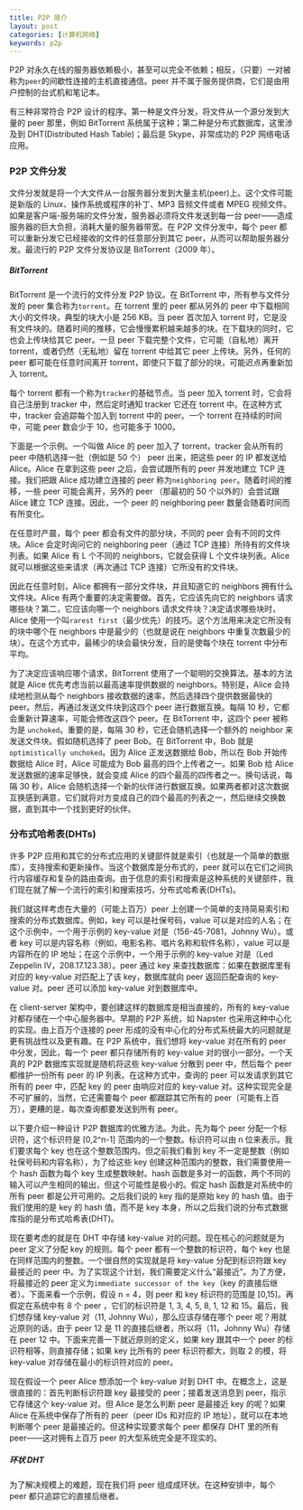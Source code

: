 ```yaml
---
title: P2P 简介
layout: post
categories: [计算机网络]
keywords: p2p
---
```


P2P 对永久在线的服务器依赖极小，甚至可以完全不依赖；相反，（只要）一对被称为`peer`的间歇性连接的主机直接通信。peer 并不属于服务提供商，它们是由用户控制的台式机和笔记本。

有三种非常符合 P2P 设计的程序。第一种是文件分发，将文件从一个源分发到大量的 peer 那里，例如 BitTorrent 系统属于这种；第二种是分布式数据库，这里涉及到 DHT(Distributed Hash Table)；最后是 Skype，非常成功的 P2P 网络电话应用。

### P2P 文件分发

文件分发就是将一个大文件从一台服务器分发到大量主机(peer)上。这个文件可能是新版的 Linux、操作系统或程序的补丁、MP3 音频文件或者 MPEG 视频文件。如果是客户端-服务端的文件分发，服务器必须将文件发送到每一台 peer——造成服务器的巨大负担，消耗大量的服务器带宽。在 P2P 文件分发中，每个 peer 都可以重新分发它已经接收的文件的任意部分到其它 peer，从而可以帮助服务器分发。最流行的 P2P 文件分发协议是 BitTorrent（2009 年）。

##### BitTorrent

BitTorrent 是一个流行的文件分发 P2P 协议。在 BitTorrent 中，所有参与文件分发的 peer 集合称为`torrent`。在 torrent 里的 peer 都从另外的 peer 中下载相同大小的文件块，典型的块大小是 256 KB。当 peer 首次加入 torrent 时，它是没有文件块的。随着时间的推移，它会慢慢累积越来越多的块。在下载块的同时，它也会上传块给其它 peer。一旦 peer 下载完整个文件，它可能（自私地）离开 torrent，或者仍然（无私地）留在 torrent 中给其它 peer 上传块。另外，任何的 peer 都可能在任意时间离开 torrent，即使只下载了部分的块，可能迟点再重新加入 torrent。

每个 torrent 都有一个称为`tracker`的基础节点。当 peer 加入 torrent 时，它会将自己注册到 tracker 中，然后定时通知 tracker 它还在 torrent 中。在这种方式中，tracker 会追踪每个加入到 torrent 中的 peer。一个 torrent 在持续的时间中，可能 peer 数会少于 10，也可能多于 1000。

下面是一个示例。一个叫做 Alice 的 peer 加入了 torrent，tracker 会从所有的 peer 中随机选择一批（例如是 50 个） peer 出来，把这些 peer 的 IP 都发送给 Alice。Alice 在拿到这些 peer 之后，会尝试跟所有的 peer 并发地建立 TCP 连接。我们把跟 Alice 成功建立连接的 peer 称为`neighboring peer`。随着时间的推移，一些 peer 可能会离开，另外的 peer （那最初的 50 个以外的）会尝试跟 Alice 建立 TCP 连接。因此，一个 peer 的 neighboring peer 数量会随着时间而有所变化。

在任意时产晨，每个 peer 都会有文件的部分块，不同的 peer 会有不同的文件块。Alice 会定时询问它的 neighboring peer（通过 TCP 连接）所持有的文件块列表。如果 Alice 有 L 个不同的 neighbors，它就会获得 L 个文件块列表。Alice 就可以根据这些来请求（再次通过 TCP 连接）它所没有的文件块。

因此在任意时刻，Alice 都拥有一部分文件块，并且知道它的 neighbors 拥有什么文件块。Alice 有两个重要的决定需要做。首先，它应该先向它的 neighbors 请求哪些块？第二，它应该向哪一个 neighbors 请求文件块？决定请求哪些块时，Alice 使用一个叫`rarest first`（最少优先）的技巧。这个方法用来决定它所没有的块中哪个在 neighbors 中是最少的（也就是说在 neighbors 中重复次数最少的块）。在这个方式中，最稀少的块会最快分发，目的是使每个块在 torrent 中分布平均。

为了决定应该响应哪个请求，BitTorrent 使用了一个聪明的交换算法。基本的方法就是 Alice 优先考虑当前以最高速率提供数据的 neighbors。特别是，Alice 会持续地检测从每个 neighbors 接收数据的速率，然后选择四个提供数据最快的 peer。然后，再通过发送文件块到这四个 peer 进行数据互换。每隔 10 秒，它都会重新计算速率，可能会修改这四个 peer。在 BitTorrent 中，这四个 peer 被称为是 `unchoked`。重要的是，每隔 30 秒，它还会随机选择一个额外的 neighbor 来发送文件块。假如随机选择了 peer Bob。在 BitTorrent 中，Bob 就是`optimistically unchoked`。因为 Alice 正发送数据给 Bob，所以在 Bob 开始传数据给 Alice 时，Alice 可能成为 Bob 最高的四个上传者之一。如果 Bob 给 Alice 发送数据的速率足够快，就会变成 Alice 的四个最高的四传者之一。换句话说，每隔 30 秒，Alice 会随机选择一个新的伙伴进行数据互换。如果两者都对这次数据互换感到满意，它们就将对方变成自己的四个最高的列表之一，然后继续交换数据，直到其中一个找到更好的伙伴。

### 分布式哈希表(DHTs)

许多 P2P 应用和其它的分布式应用的关键部件就是索引（也就是一个简单的数据库），支持搜索和更新操作。当这个数据库是分布式的，peer 就可以在它们之间执行内容缓存和复杂的路由查询。由于信息的索引和搜索是这种系统的关键部件，我们现在就了解一个流行的索引和搜索技巧，分布式哈希表(DHTs)。

我们就这样考虑在大量的（可能上百万）peer 上创建一个简单的支持简易索引和搜索的分布式数据库。例如，key 可以是社保号码，value 可以是对应的人名；在这个示例中，一个用于示例的 key-value 对是（156-45-7081，Johnny Wu）。或者 key 可以是内容名称（例如，电影名称、唱片名称和软件名称），value 可以是内容所在的 IP 地址；在这个示例中，一个用于示例的 key-value 对是（Led Zeppelin IV，208.17.123.38）。peer 通过 key 来查找数据库：如果在数据库里有对应的 key-value 对匹配上了该 key，数据库就向 peer 返回匹配查询的 key-value 对。peer 还可以添加 key-value 对到数据库中。

在 client-server 架构中，要创建这样的数据库是相当直接的，所有的 key-value 对都存储在一个中心服务器中。早期的 P2P 系统，如 Napster 也采用这种中心化的实现。由上百万个连接的 peer 形成的没有中心化的分布式系统最大的问题就是更有挑战性以及更有趣。在 P2P 系统中，我们想将 key-value 对在所有的 peer 中分发，因此，每一个 peer 都只存储所有的 key-value 对的很小一部分。一个天真的 P2P 数据库实现就是随机将这些 key-value 分散到 peer 中，然后每个 peer 都维护一份所有 peer 的 IP 列表。在这种方式中，查询的 peer 可以发请求到其它所有的 peer 中，匹配 key 的 peer 由响应对应的 key-value 对。这种实现完全是不可扩展的，当然，它还需要每个 peer 都跟踪其它所有的 peer（可能有上百万），更糟的是，每次查询都要发送到所有 peer。

以下要介绍一种设计 P2P 数据库的优雅方法。为此，先为每个 peer 分配一个标识符，这个标识符是 [0,2^n-1] 范围内的一个整数。标识符可以由 n 位来表示。我们要求每个 key 也在这个整数范围内。但之前我们看到 key 不一定是整数（例如社保号码和内容名称），为了给这些 key 创建这种范围内的整数，我们需要使用一个 hash 函数为每个 key 生成整数映射。hash 函数是多对一的函数，两个不同的输入可以产生相同的输出，但这个可能性是极小的。假定 hash 函数是对系统中的所有 peer 都是公开可用的。之后我们说的 key 指的是原始 key 的 hash 值。由于我们使用的是 key 的 hash 值，而不是 key 本身，所以之后我们说的分布式数据库指的是分布式哈希表(DHT)。

现在要考虑的就是在 DHT 中存储 key-value 对的问题。现在核心的问题就是为 peer 定义了分配 key 的规则。每个 peer 都有一个整数的标识符，每个 key 也是在同样范围内的整数。一个很自然的实现就是将 key-value 分配到标识符跟 key 最接近的 peer 中。为了实现这个计划，我们需要定义什么“最接近”。为了方便，将最接近的 peer 定义为`immediate successor of the key`（key 的直接后继者）。下面来看一个示例，假设 n = 4，则 peer 和 key 标识符的范围是 [0,15]。再假定在系统中有 8 个 peer ，它们的标识符是 1, 3, 4, 5, 8, 1, 12 和 15。最后，我们想存储 key-value 对（11, Johnny Wu），那么应该存储在哪个 peer 呢？用就近原则的话，由于 peer 12 是 11 的直接后继者，所以将（11，Johnny Wu）存储在 peer 12 中。下面来完善一下就近原则的定义，如果 key 跟其中一个 peer 的标识符相等，则直接存储；如果 key 比所有的 peer 标识符都大，则取 2 的模，将 key-value 对存储在最小的标识符对应的 peer。

现在假设一个 peer Alice 想添加一个 key-value 对到 DHT 中。在概念上，这是很直接的：首先判断标识符跟 key 最接受的 peer；接着发送消息到 peer，指示它存储这个 key-value 对。但 Alice 是怎么判断 peer 是最接近 key 的呢？如果 Alice 在系统中保存了所有的 peer（peer IDs 和对应的 IP 地址），就可以在本地判断哪个 peer 是最接近的。但这种实现要求每个  peer 都保存 DHT 里的所有 peer——这对拥有上百万 peer 的大型系统完全是不现实的。

##### 环状 DHT

为了解决规模上的难题，现在我们将 peer 组成成环状。在这种安排中，每个 peer 都只追踪它的直接后继者。
